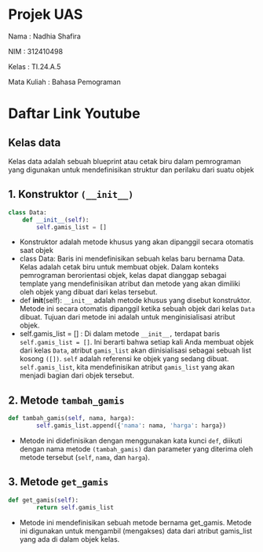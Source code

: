 # Projek UAS

Nama : Nadhia Shafira

NIM : 312410498

Kelas : TI.24.A.5

Mata Kuliah : Bahasa Pemograman

# Daftar Link Youtube

## Kelas data
Kelas data adalah sebuah blueprint atau cetak biru dalam pemrograman yang digunakan untuk mendefinisikan struktur dan perilaku dari suatu objek
##  1. Konstruktor ```(__init__)```

```python
class Data:
    def __init__(self):
        self.gamis_list = [] 
```
* Konstruktor adalah metode khusus yang akan dipanggil secara otomatis saat objek
* class Data: Baris ini mendefinisikan sebuah kelas baru bernama Data. Kelas adalah cetak biru untuk membuat objek. Dalam konteks pemrograman berorientasi objek, kelas dapat dianggap sebagai template yang mendefinisikan atribut dan metode yang akan dimiliki oleh objek yang dibuat dari kelas tersebut.
* def __init__(self): `__init__` adalah metode khusus yang disebut konstruktor. Metode ini secara otomatis dipanggil ketika sebuah objek dari kelas `Data` dibuat. Tujuan dari metode ini adalah untuk menginisialisasi atribut objek.
* self.gamis_list = [] : Di dalam metode `__init__,` terdapat baris `self.gamis_list = []`. Ini berarti bahwa setiap kali Anda membuat objek dari kelas `Data`, atribut `gamis_list` akan diinisialisasi sebagai sebuah list kosong `([])`. `self` adalah referensi ke objek yang sedang dibuat. `self.gamis_list`, kita mendefinisikan atribut `gamis_list` yang akan menjadi bagian dari objek tersebut.
## 2. Metode `tambah_gamis`
```python
def tambah_gamis(self, nama, harga):
        self.gamis_list.append({'nama': nama, 'harga': harga})
```
* Metode ini didefinisikan dengan menggunakan kata kunci `def`, diikuti dengan nama metode `(tambah_gamis)` dan parameter yang diterima oleh metode tersebut (`self`, `nama`, dan `harga`).
## 3. Metode `get_gamis`
```python
def get_gamis(self):
        return self.gamis_list
```
* Metode ini mendefinisikan sebuah metode bernama get_gamis. Metode ini digunakan untuk mengambil (mengakses) data dari atribut gamis_list yang ada di dalam objek kelas.

